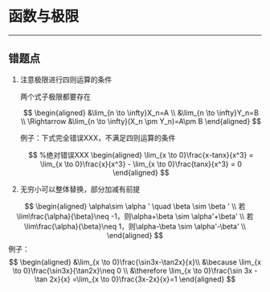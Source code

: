 # 函数与极限

---

## 错题点

 1. 注意极限进行四则运算的条件

    两个式子极限都要存在

    $$
    \begin{aligned}
    &\lim_{n \to \infty}X_n=A \\
    &\lim_{n \to \infty}Y_n=B \\
    \Rightarrow &\lim_{n \to \infty}(X_n \pm Y_n)=A\pm B
    \end{aligned}
    $$

    例子：下式完全错误XXX，不满足四则运算的条件

    $$
    %绝对错误XXX
    \begin{aligned}
    \lim_{x \to 0}\frac{x-tanx}{x^3} = \lim_{x \to 0}\frac{x}{x^3} - \lim_{x \to 0}\frac{tanx}{x^3} = 0
    \end{aligned}
    $$


 2. 无穷小可以整体替换，部分加减有前提

  $$
  \begin{aligned}
    \alpha\sim \alpha ' \quad \beta \sim \beta ' \\
    若\lim\frac{\alpha}{\beta}\neq -1，则\alpha+\beta \sim \alpha'+\beta' \\
    若\lim\frac{\alpha}{\beta}\neq 1，则\alpha-\beta \sim \alpha'-\beta' \\
  \end{aligned}
  $$
  例子：
  $$ 
  \begin{aligned}
    &\lim_{x \to 0}\frac{\sin3x-\tan2x}{x}\\
    &\because \lim_{x \to 0}\frac{\sin3x}{\tan2x}\neq 0 \\
    &\therefore \lim_{x \to 0}\frac{\sin 3x - \tan 2x}{x} =\lim_{x \to 0}\frac{3x-2x}{x}=1
  \end{aligned}
  $$
